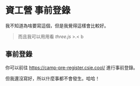 # 資工營 事前登錄

我不知道為啥要寫這個，但是我覺得這樣會比較好。

> 而且我可以用用看 _three.js_ >.< b

## 事前登錄

你可以前往 <https://camp-pre-register.csie.cool/> 進行事前登錄。

但我還沒寫好，所以什麼事都不會發生。哈哈！
